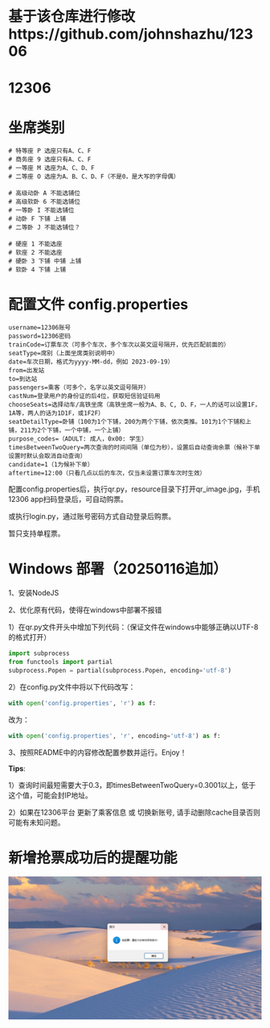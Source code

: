 # 基于该仓库进行修改https://github.com/johnshazhu/12306
# 12306
# 坐席类别
    # 特等座 P 选座只有A、C、F
    # 商务座 9 选座只有A、C、F
    # 一等座 M 选座为A、C、D、F
    # 二等座 O 选座为A、B、C、D、F（不是0，是大写的字母偶）

    # 高级动卧 A 不能选铺位
    # 高级软卧 6 不能选铺位
    # 一等卧 I 不能选铺位
    # 动卧 F 下铺 上铺
    # 二等卧 J 不能选铺位？

    # 硬座 1 不能选座
    # 软座 2 不能选座
    # 硬卧 3 下铺 中铺 上铺
    # 软卧 4 下铺 上铺
    
# 配置文件 config.properties
```
username=12306账号
password=12306密码
trainCode=订票车次（可多个车次，多个车次以英文逗号隔开，优先匹配前面的）
seatType=席别（上面坐席类别说明中）
date=车次日期，格式为yyyy-MM-dd，例如 2023-09-19）
from=出发站
to=到达站
passengers=乘客（可多个，名字以英文逗号隔开）
castNum=登录用户的身份证的后4位，获取短信验证码用
chooseSeats=选择动车/高铁坐席（高铁坐席一般为A、B、C, D、F，一人的话可以设置1F，1A等，两人的话为1D1F，或1F2F）
seatDetailType=卧铺（100为1个下铺，200为两个下铺，依次类推。101为1个下铺和上铺，211为2个下铺，一个中铺，一个上铺）
purpose_codes=（ADULT: 成人，0x00: 学生）
timesBetweenTwoQuery=两次查询的时间间隔（单位为秒），设置后自动查询余票（候补下单设置时默认会取消自动查询）
candidate=1（1为候补下单）
aftertime=12:00（只看几点以后的车次，仅当未设置订票车次时生效）
```
配置config.properties后，执行qr.py，resource目录下打开qr_image.jpg，手机12306 app扫码登录后，可自动购票。  

或执行login.py，通过账号密码方式自动登录后购票。

暂只支持单程票。

# Windows 部署（20250116追加）
1、安装NodeJS

2、优化原有代码，使得在windows中部署不报错

1）在qr.py文件开头中增加下列代码：（保证文件在windows中能够正确以UTF-8的格式打开）

```python
import subprocess
from functools import partial
subprocess.Popen = partial(subprocess.Popen, encoding='utf-8')
```

2）在config.py文件中将以下代码改写：

```python
with open('config.properties', 'r') as f:

```

改为：

```python
with open('config.properties', 'r', encoding='utf-8') as f:
```

3、按照README中的内容修改配置参数并运行。Enjoy！

**Tips**:&#x20;

1）查询时间最短需要大于0.3，即timesBetweenTwoQuery=0.3001以上，低于这个值，可能会封IP地址。

2）如果在12306平台 更新了乘客信息 或 切换新账号, 请手动删除cache目录否则可能有未知问题。

# 新增抢票成功后的提醒功能
![alt text](image.png)
